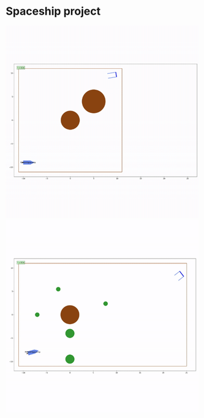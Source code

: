 # Spaceship project
[![Watch the video](planets.gif)](planets.mp4)
[![Watch the video](satellites.gif)](satellites.mp4)
